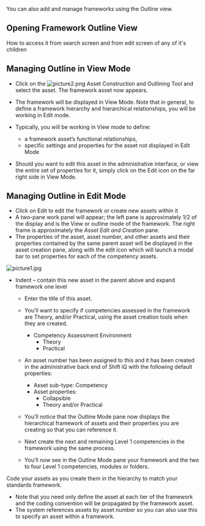 You can also add and manage frameworks using the Outline view.

## Opening Framework Outline View
How to access it from search screen and from edit screen of any of it's children

## Managing Outline in View Mode
   - Click on the ![picture2.png](https://e02.insite.com/files/sites/global/9890/picture2.png)  Asset Construction and Outlining Tool and select the asset. The framework asset now appears.
   - The framework will be displayed in View Mode. Note that in general, to define a framework hierarchy and hierarchical relationships, you will be working in Edit mode.
   - Typically, you will be working in View mode to define:
      - a framework asset’s functional relationships, 
      - specific settings and properties for the asset not displayed in Edit Mode

   - Should you want to edit this asset in the administrative interface, or view the entire set of properties for it, simply click on the Edit icon on the far right side in View Mode.

## Managing Outline in Edit Mode
- Click on Edit to edit the framework or create new assets within it
- A two-pane work panel will appear; the left pane is approximately 1/2 of the display and is the View or outline mode of the framework. The right frame is approximately the *Asset Edit and Creation* pane.
- The properties of the asset, asset number, and other assets and their properties contained by the same parent asset will be displayed in the asset creation pane, along with the edit icon which will launch a modal bar to set properties for each of the competency assets.

![picture1.jpg](https://e02.insite.com/files/sites/global/9890/picture1.jpg)


- Indent  – contain this new asset in the parent above and expand framework one level
   - Enter the title of this asset.
   - You’ll want to specify if competencies assessed in the framework are Theory, and/or Practical, using the asset creation tools when they are created.
      - Competency Assessment Environment
         - Theory 
         - Practical 
   - An asset number has been assigned to this and it has been created in the administrative back end of Shift iQ with the following default properties:

      - Asset sub-type: Competency
      - Asset properties:
         - Collapsible
         - Theory and/or Practical
   - You’ll notice that the Outline Mode pane now displays the hierarchical framework of assets and their properties you are creating so that you can reference it.
   - Next create the next and remaining Level 1 competencies in the framework using the same process.
   - You’ll now see in the Outline Mode pane your framework and the two to four Level 1 competencies, modules or folders.

Code your assets as you create them in the hierarchy to match your standards framework.
   - Note that you need only define the asset at each tier of the framework and the coding convention will be propagated by the framework asset.
   - The system references assets by asset number so you can also use this to specify an asset within a framework.